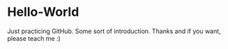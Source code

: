 # Hello-World
Just practicing GitHub. Some sort of introduction. Thanks and if you want, please teach me :)
